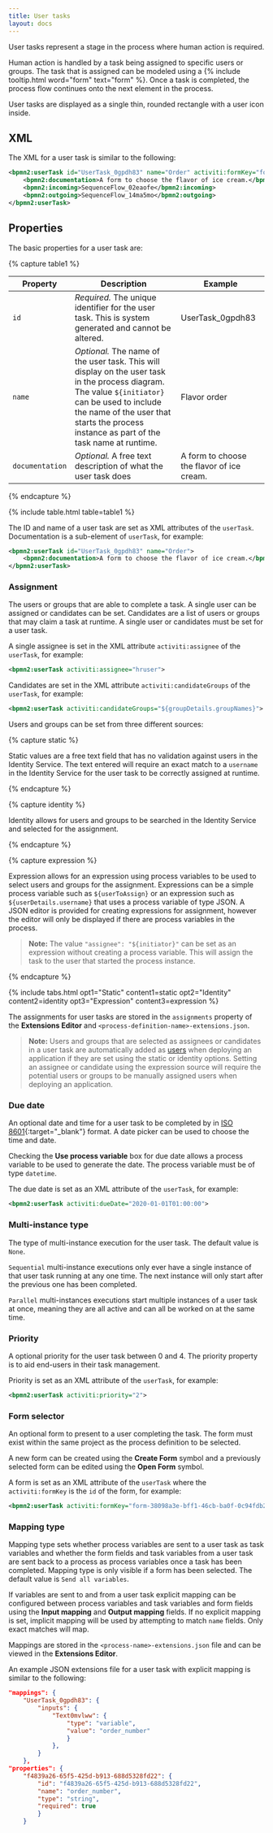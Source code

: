 ```yaml
---
title: User tasks
layout: docs
---
```


User tasks represent a stage in the process where human action is required.

Human action is handled by a task being assigned to specific users or groups. The task that is assigned can be modeled using a {% include tooltip.html word="form" text="form" %}. Once a task is completed, the process flow continues onto the next element in the process.

User tasks are displayed as a single thin, rounded rectangle with a user icon inside.

## XML

The XML for a user task is similar to the following:

```xml
<bpmn2:userTask id="UserTask_0gpdh83" name="Order" activiti:formKey="form-38098a3e-bff1-46cb-ba0f-0c94fdb287ed" activiti:assignee="${userDetails.username}" activiti:dueDate="2020-01-01T01:00:00" activiti:priority="2">
	<bpmn2:documentation>A form to choose the flavor of ice cream.</bpmn2:documentation>
	<bpmn2:incoming>SequenceFlow_02eaofe</bpmn2:incoming>
	<bpmn2:outgoing>SequenceFlow_14ma5mo</bpmn2:outgoing>
</bpmn2:userTask>
```

## Properties

The basic properties for a user task are: 

{% capture table1 %}

| Property | Description | Example |
| -------- | ----------- | ------- |
| `id` | *Required.* The unique identifier for the user task. This is system generated and cannot be altered. | UserTask_0gpdh83 |
| `name` | *Optional.* The name of the user task. This will display on the user task in the process diagram. The value `${initiator}` can be used to include the name of the user that starts the process instance as part of the task name at runtime. | Flavor order |
| `documentation` | *Optional.* A free text description of what the user task does | A form to choose the flavor of ice cream. |

{% endcapture %}

{% include table.html table=table1 %}

The ID and name of a user task are set as XML attributes of the `userTask`. Documentation is a sub-element of `userTask`, for example: 

```xml
<bpmn2:userTask id="UserTask_0gpdh83" name="Order">
	<bpmn2:documentation>A form to choose the flavor of ice cream.</bpmn2:documentation>
</bpmn2:userTask>
```

### Assignment

The users or groups that are able to complete a task. A single user can be assigned or candidates can be set. Candidates are a list of users or groups that may claim a task at runtime. A single user or candidates must be set for a user task.  

A single assignee is set in the XML attribute `activiti:assignee` of the `userTask`, for example: 

```xml
<bpmn2:userTask activiti:assignee="hruser"> 
```

Candidates are set in the XML attribute `activiti:candidateGroups` of the `userTask`, for example:

```xml
<bpmn2:userTask activiti:candidateGroups="${groupDetails.groupNames}">
```

Users and groups can be set from three different sources:

{% capture static %}

Static values are a free text field that has no validation against users in the Identity Service. The text entered will require an exact match to a `username` in the Identity Service for the user task to be correctly assigned at runtime.

{% endcapture %}

{% capture identity %}

Identity allows for users and groups to be searched in the Identity Service and selected for the assignment.

{% endcapture %}

{% capture expression %}

Expression allows for an expression using process variables to be used to select users and groups for the assignment. Expressions can be a simple process variable such as `${userToAssign}` or an expression such as `${userDetails.username}` that uses a process variable of type JSON. A JSON editor is provided for creating expressions for assignment, however the editor will only be displayed if there are process variables in the process.

> **Note:** The value `"assignee": "${initiator}"` can be set as an expression without creating a process variable. This will assign the task to the user that started the process instance.  

{% endcapture %}

{% include tabs.html opt1="Static" content1=static opt2="Identity" content2=identity opt3="Expression" content3=expression %}

The assignments for user tasks are stored in the `assignments` property of the **Extensions Editor** and `<process-definition-name>-extensions.json`.

> **Note:** Users and groups that are selected as assignees or candidates in a user task are automatically added as [users](../../../administrator/identity/README.md#permissions) when deploying an application if they are set using the static or identity options. Setting an assignee or candidate using the expression source will require the potential users or groups to be manually assigned users when deploying an application. 

### Due date

An optional date and time for a user task to be completed by in [ISO 8601](https://en.wikipedia.org/wiki/ISO_8601){:target="_blank"} format. A date picker can be used to choose the time and date.

Checking the **Use process variable** box for due date allows a process variable to be used to generate the date. The process variable must be of type `datetime`.

The due date is set as an XML attribute of the `userTask`, for example:

```xml
<bpmn2:userTask activiti:dueDate="2020-01-01T01:00:00">
```

### Multi-instance type

The type of multi-instance execution for the user task. The default value is `None`.

`Sequential` multi-instance executions only ever have a single instance of that user task running at any one time. The next instance will only start after the previous one has been completed.

`Parallel` multi-instances executions start multiple instances of a user task at once, meaning they are all active and can all be worked on at the same time.

### Priority

A optional priority for the user task between 0 and 4. The priority property is to aid end-users in their task management.  

Priority is set as an XML attribute of the `userTask`, for example: 

```xml
<bpmn2:userTask activiti:priority="2">
```

### Form selector

An optional form to present to a user completing the task. The form must exist within the same project as the process definition to be selected.

A new form can be created using the **Create Form** symbol and a previously selected form can be edited using the **Open Form** symbol.

A form is set as an XML attribute of the `userTask` where the `activiti:formKey` is the `id` of the form, for example:

```xml
<bpmn2:userTask activiti:formKey="form-38098a3e-bff1-46cb-ba0f-0c94fdb287ed">
```

### Mapping type

Mapping type sets whether process variables are sent to a user task as task variables and whether the form fields and task variables from a user task are sent back to a process as process variables once a task has been completed. Mapping type is only visible if a form has been selected. The default value is `Send all variables`.

If variables are sent to and from a user task explicit mapping can be configured between process variables and task variables and form fields using the **Input mapping** and **Output mapping** fields. If no explicit mapping is set, implicit mapping will be used by attempting to match `name` fields. Only exact matches will map.

Mappings are stored in the `<process-name>-extensions.json` file and can be viewed in the **Extensions Editor**.

An example JSON extensions file for a user task with explicit mapping is similar to the following:

```json
"mappings": {
	"UserTask_0gpdh83": {
		"inputs": {
			"Text0mvlww": {
				"type": "variable",
				"value": "order_number"
				}
            },
        }
    },
"properties": {
	"f4839a26-65f5-425d-b913-688d5328fd22": {
  		"id": "f4839a26-65f5-425d-b913-688d5328fd22",
		"name": "order_number",
		"type": "string",
		"required": true
        }
    }
```